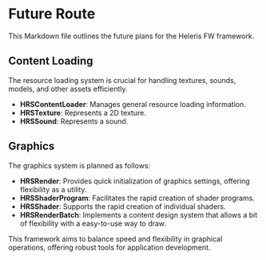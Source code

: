 # Future Route

This Markdown file outlines the future plans for the Heleris FW framework.

## Content Loading

The resource loading system is crucial for handling textures, sounds, models, and other assets efficiently.

- **HRSContentLoader**: Manages general resource loading information.
- **HRSTexture**: Represents a 2D texture.
- **HRSSound**: Represents a sound.

## Graphics

The graphics system is planned as follows:

- **HRSRender**: Provides quick initialization of graphics settings, offering flexibility as a utility.
- **HRSShaderProgram**: Facilitates the rapid creation of shader programs.
- **HRSShader**: Supports the rapid creation of individual shaders.
- **HRSRenderBatch**: Implements a content design system that allows a bit of flexibility with a easy-to-use way to draw.

This framework aims to balance speed and flexibility in graphical operations, offering robust tools for application development.
